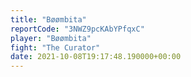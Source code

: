 ```yaml
---
title: "Bøømbita"
reportCode: "3NWZ9pcKAbYPfqxC"
player: "Bøømbita"
fight: "The Curator"
date: 2021-10-08T19:17:48.190000+00:00
---
```

